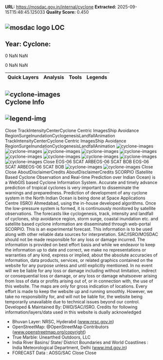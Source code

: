 # 

**URL:** https://mosdac.gov.in/internal/cyclone
**Extracted:** 2025-09-15T15:48:45.125033
**Quality Score:** 0.450

![mosdac logo](https://mosdac.gov.in/scorpio/assets/img/transparent_mosdac_rapid.png) LOC   
---  
Year: Cyclone:  
---  
0 NaN NaN


0 NaN NaN


Quick Layers | Analysis | Tools | Legends  
---|---|---|---  
![cyclone-images](https://mosdac.gov.in/scorpio/assets/img/cyclone-icon.png)   
Cyclone Info  
---  
![legend-img](https://mosdac.gov.in/scorpio/assets/img/cyc_legend.png)  
---  
Close
TrackIntensityCenterCyclone Centric ImagesShip Avoidance RegionSurgeInundationCyclogenesisLandfallAnimation TrackIntensityCenterCyclone Centric ImagesShip Avoidance RegionSurgeInundationCyclogenesisLandfallAnimation
![cyclone-images](https://mosdac.gov.in/scorpio/Images/NoImage.jpg)
![cyclone-images](https://mosdac.gov.in/scorpio/Images/NoImage.jpg)
![cyclone-images](https://mosdac.gov.in/scorpio/Images/NoImage.jpg)
![cyclone-images](https://mosdac.gov.in/scorpio/Images/NoImage.jpg)
![cyclone-images](https://mosdac.gov.in/scorpio/Images/NoImage.jpg)
![cyclone-images](https://mosdac.gov.in/scorpio/Images/NoImage.jpg)
![cyclone-images](https://mosdac.gov.in/scorpio/Images/NoImage.jpg)
![cyclone-images](https://mosdac.gov.in/scorpio/Images/NoImage.jpg)
![cyclone-images](https://mosdac.gov.in/scorpio/Images/NoImage.jpg)
![cyclone-images](https://mosdac.gov.in/scorpio/Images/NoImage.jpg)
Close
EOS-06 SCAT ARBEOS-06 SCAT BOB EOS-06 SCAT ARBEOS-06 SCAT BOB
![cyclone-images](https://mosdac.gov.in/scorpio/Images/NoImage.jpg)
![cyclone-images](https://mosdac.gov.in/scorpio/Images/NoImage.jpg)
Close
Close
AboutDisclaimerCredits AboutDisclaimerCredits
SCORPIO (Satellite Based Cyclone Observation and Real-time Prediction over Indian Ocean) is a WebGIS based Cyclone Information System. Accurate and timely advance prediction of tropical cyclones is very important to disseminate the warnings and preparedness. Prediction of development of any cyclone system in the North Indian Ocean is being done at Space Applications Centre (ISRO) Ahmedabad, using the in-house developed algorithms. Once the low-pressure system is formed, it is continuously monitored by satellite observations. The forecasts like cyclogenesis, track, intensity and landfall of cyclones, ship avoidance region, storm surge, coastal inundation etc. and satellite based cyclone information are disseminated through web-portal SCORPIO. 
This is an experimental forecast. This information is to be used along with other reliable data sources for interpretation. SAC/ISRO/MOSDAC should not be made responsible for any loss or damage incurred. The information is provided on best effort basis and while we endeavor to keep the information up to date and correct, we make no representations or warranties of any kind, express or implied, about the absolute accuracies of information, data products, services, or related graphics contained on the website for any purpose unless and until explicitly mentioned. In no event will we be liable for any loss or damage including without limitation, indirect or consequential loss or damage, or any loss or damage whatsoever arising from loss of data or profits arising out of, or in connection with, the use of this website. The maps are only for gross indication of locations. Every effort is made to keep the website up and running smoothly. However, we take no responsibility for, and will not be liable for, the website being temporarily unavailable due to technical issues beyond our control.  
Developed & Maintained By: DWD/SAC/ISRO.
Credits for following information/layers/data used in this website is dually acknowledged   
* Bhuvan Layer: NRSC, Hyderabd (www.nrsc.gov.in)   
* OpenStreetMap: @OpenStreetMap Contributors (www.openstreetmap.org/copyright)   
* True Marble: Unearthed Outdoors, LLC   
* India River Basins/ State/ District Boundaries and World Coastlines : India Meteorological Department, Delhi (www.imd.gov.in)   
* FORECAST Data : AOSG/SAC 
Close
Close

